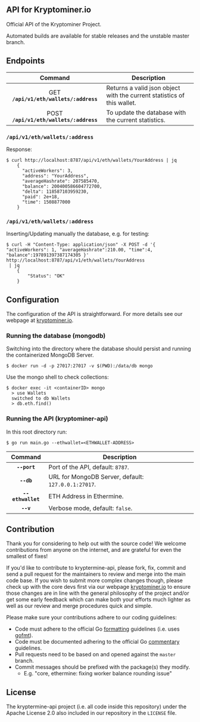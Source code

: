 ## API for Kryptominer.io

Official API of the Kryptominer Project.

Automated builds are available for stable releases and the unstable master branch.

## Endpoints

| Command    | Description |
|:----------:|-------------|
| GET **`/api/v1/eth/wallets/:address`** | Returns a valid json object with the current statistics of this wallet. |
| POST **`/api/v1/eth/wallets/:address`** | To update the database with the current statistics. |

### `/api/v1/eth/wallets/:address`

Response:
```
$ curl http://localhost:8787/api/v1/eth/wallets/YourAddress | jq
    {
      "activeWorkers": 3,
      "address": "YourAddress",
      "averageHashrate": 207585470,
      "balance": 200400586604772700,
      "delta": 118587103959230,
      "paid": 2e+18,
      "time": 1508877000
    }
```

### `/api/v1/eth/wallets/:address`

Inserting/Updating manually the database, e.g. for testing:

```
$ curl -H "Content-Type: application/json" -X POST -d '{ "activeWorkers": 1, "averageHashrate":210.00, "time":4, "balance":197891397387174305 }' http://localhost:8787/api/v1/eth/wallets/YourAddress
 | jq
    {
        "Status": "OK"
    }
```
## Configuration

The configuration of the API is straightforward. For more details see our webpage at [kryptominer.io](http://kryptominer.io).

### Running the database (mongodb)

Switching into the directory where the database should persist and running the containerized MongoDB Server.

```
$ docker run -d -p 27017:27017 -v $(PWD):/data/db mongo
```

Use the mongo shell to check collections:

```
$ docker exec -it <containerID> mongo
  > use Wallets
  switched to db Wallets
  > db.eth.find()
```

### Running the API (kryptominer-api)

In this root directory run:

```
$ go run main.go --ethwallet=<ETHWALLET-ADDRESS>
```

| Command    | Description |
|:----------:|-------------|
| **`--port`** | Port of the API, default: `8787`. |
| **`--db`** | URL for MongoDB Server, default: `127.0.0.1:27017`. |
| **`--ethwallet`** | ETH Address in Ethermine. |
| **`--v`** | Verbose mode, default: `false`. |

## Contribution

Thank you for considering to help out with the source code! We welcome contributions from
anyone on the internet, and are grateful for even the smallest of fixes!

If you'd like to contribute to kryptermine-api, please fork, fix, commit and send a pull request
for the maintainers to review and merge into the main code base. If you wish to submit more
complex changes though, please check up with the core devs first via our webpage [kryptominer.io](http://kryptominer.io)
to ensure those changes are in line with the general philosophy of the project and/or get some
early feedback which can make both your efforts much lighter as well as our review and merge
procedures quick and simple.

Please make sure your contributions adhere to our coding guidelines:

 * Code must adhere to the official Go [formatting](https://golang.org/doc/effective_go.html#formatting) guidelines (i.e. uses [gofmt](https://golang.org/cmd/gofmt/)).
 * Code must be documented adhering to the official Go [commentary](https://golang.org/doc/effective_go.html#commentary) guidelines.
 * Pull requests need to be based on and opened against the `master` branch.
 * Commit messages should be prefixed with the package(s) they modify.
   * E.g. "core, ethermine: fixing worker balance rounding issue"

## License

The kryptermine-api project (i.e. all code inside this repository) under the Apache License 2.0 also
included in our repository in the `LICENSE` file.